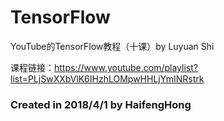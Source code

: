 # TensorFlow

YouTube的TensorFlow教程（十课）by Luyuan Shi

课程链接：https://www.youtube.com/playlist?list=PLjSwXXbVlK6IHzhLOMpwHHLjYmINRstrk

### Created in 2018/4/1 by HaifengHong
